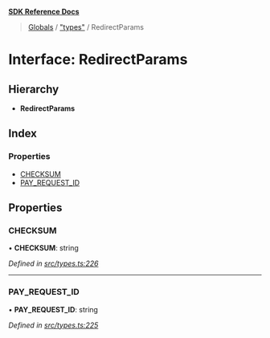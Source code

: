 **[SDK Reference Docs](../README.md)**

> [Globals](../README.md) / ["types"](../modules/_types_.md) / RedirectParams

# Interface: RedirectParams

## Hierarchy

- **RedirectParams**

## Index

### Properties

- [CHECKSUM](_types_.redirectparams.md#checksum)
- [PAY_REQUEST_ID](_types_.redirectparams.md#pay_request_id)

## Properties

### CHECKSUM

• **CHECKSUM**: string

_Defined in [src/types.ts:226](https://github.com/distributhor/paygate-sdk/blob/836401c/src/types.ts#L226)_

---

### PAY_REQUEST_ID

• **PAY_REQUEST_ID**: string

_Defined in [src/types.ts:225](https://github.com/distributhor/paygate-sdk/blob/836401c/src/types.ts#L225)_
